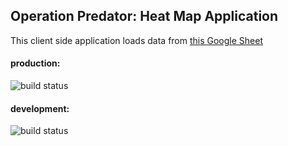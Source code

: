 ## Operation Predator: Heat Map Application

This client side application loads data from [this Google Sheet](https://docs.google.com/spreadsheets/d/1S58McCjHrZ6iNrQ2yKPI9C_3NdZns3Y3W_8-dOgMnIc/pubhtml)

#### production:
![build status](https://magnum-ci.com/status/f36a2fda90831c90ca108c826d57bd8b.png)

#### development:
![build status](https://magnum-ci.com/status/f36a2fda90831c90ca108c826d57bd8b.png?branch=develop)
